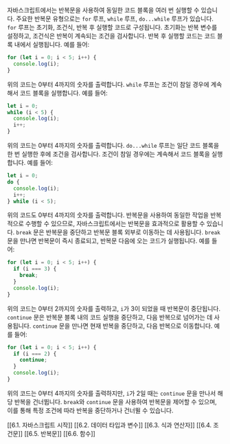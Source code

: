 자바스크립트에서는 반복문을 사용하여 동일한 코드 블록을 여러 번 실행할 수 있습니다. 주요한 반복문 유형으로는 `for` 루프, `while` 루프, `do...while` 루프가 있습니다.
`for` 루프는 초기화, 조건식, 반복 후 실행할 코드로 구성됩니다. 초기화는 반복 변수를 설정하고, 조건식은 반복이 계속되는 조건을 검사합니다. 반복 후 실행할 코드는 코드 블록 내에서 실행됩니다. 예를 들어:
```JavaScript
for (let i = 0; i < 5; i++) {
  console.log(i);
}
```
위의 코드는 0부터 4까지의 숫자를 출력합니다.
`while` 루프는 조건이 참일 경우에 계속해서 코드 블록을 실행합니다. 예를 들어:
```JavaScript
let i = 0;
while (i < 5) {
  console.log(i);
  i++;
}
```
위의 코드는 0부터 4까지의 숫자를 출력합니다.
`do...while` 루프는 일단 코드 블록을 한 번 실행한 후에 조건을 검사합니다. 조건이 참일 경우에는 계속해서 코드 블록을 실행합니다. 예를 들어:
```JavaScript
let i = 0;
do {
  console.log(i);
  i++;
} while (i < 5);
```
위의 코드도 0부터 4까지의 숫자를 출력합니다.
반복문을 사용하여 동일한 작업을 반복적으로 수행할 수 있으므로, 자바스크립트에서는 반복문을 효과적으로 활용할 수 있습니다.
`break` 문은 반복문을 중단하고 반복문 블록 외부로 이동하는 데 사용됩니다. `break` 문을 만나면 반복문이 즉시 종료되고, 반복문 다음에 오는 코드가 실행됩니다. 예를 들어:
```JavaScript
for (let i = 0; i < 5; i++) {
  if (i === 3) {
    break;
  }
  console.log(i);
}
```
위의 코드는 0부터 2까지의 숫자를 출력하고, `i`가 3이 되었을 때 반복문이 중단됩니다.
`continue` 문은 반복문 블록 내의 코드 실행을 중단하고, 다음 반복으로 넘어가는 데 사용됩니다. `continue` 문을 만나면 현재 반복을 중단하고, 다음 반복으로 이동합니다. 예를 들어:
```JavaScript
for (let i = 0; i < 5; i++) {
  if (i === 2) {
    continue;
  }
  console.log(i);
}
```
위의 코드는 0부터 4까지의 숫자를 출력하지만, `i`가 2일 때는 `continue` 문을 만나서 해당 반복을 건너뜁니다.
`break`와 `continue` 문을 사용하여 반복문을 제어할 수 있으며, 이를 통해 특정 조건에 따라 반복을 중단하거나 건너뛸 수 있습니다.
  
[[6.1. 자바스크립트 시작]]
[[6.2. 데이터 타입과 변수]]
[[6.3. 식과 연산자]]
[[6.4. 조건문]]
[[6.5. 반복문]]
[[6.6. 함수]]